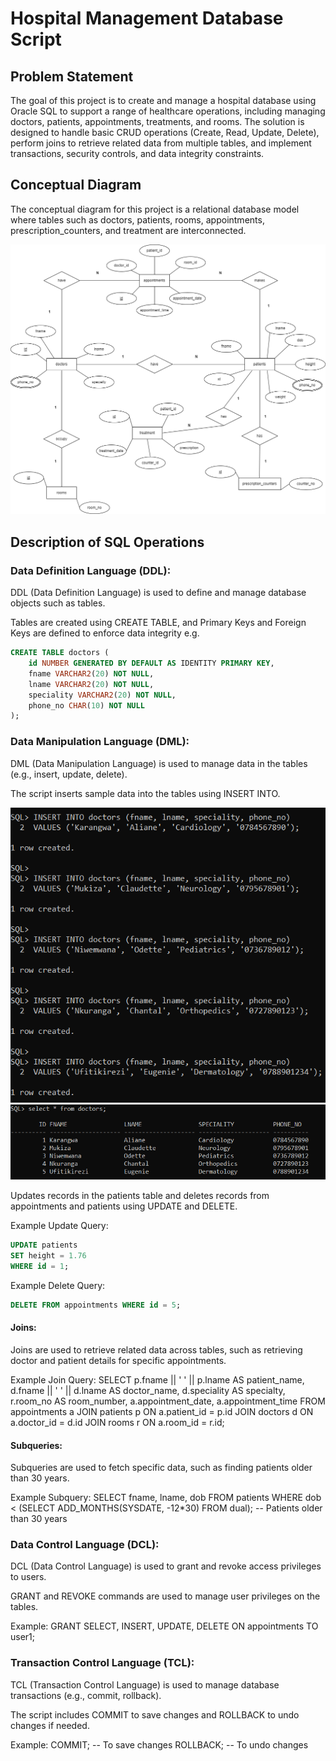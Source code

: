 # Hospital Management Database Script

## Problem Statement

The goal of this project is to create and manage a hospital database using Oracle SQL to support a range of healthcare operations, including managing doctors, patients, appointments, treatments, and rooms. The solution is designed to handle basic CRUD operations (Create, Read, Update, Delete), perform joins to retrieve related data from multiple tables, and implement transactions, security controls, and data integrity constraints.

## Conceptual Diagram

The conceptual diagram for this project is a relational database model where tables such as doctors, patients, rooms, appointments, prescription_counters, and treatment are interconnected.

![Database ERD](./images/erd.png)

## Description of SQL Operations

### Data Definition Language (DDL):

DDL (Data Definition Language) is used to define and manage database objects such as tables.

Tables are created using CREATE TABLE, and Primary Keys and Foreign Keys are defined to enforce data integrity e.g.

```sql
CREATE TABLE doctors (
    id NUMBER GENERATED BY DEFAULT AS IDENTITY PRIMARY KEY,
    fname VARCHAR2(20) NOT NULL,
    lname VARCHAR2(20) NOT NULL,
    speciality VARCHAR2(20) NOT NULL,
    phone_no CHAR(10) NOT NULL
);
```

### Data Manipulation Language (DML):

DML (Data Manipulation Language) is used to manage data in the tables (e.g., insert, update, delete).

The script inserts sample data into the tables using INSERT INTO.

![Insert query](./images/insert.png)
![Select statement](./images/select.png)

Updates records in the patients table and deletes records from appointments and patients using UPDATE and DELETE.

Example Update Query:

```sql
UPDATE patients
SET height = 1.76
WHERE id = 1;
```

<!-- Figure 3: Updating Patient Height -->

Example Delete Query:

```sql
DELETE FROM appointments WHERE id = 5;
```

#### Joins:

Joins are used to retrieve related data across tables, such as retrieving doctor and patient details for specific appointments.

Example Join Query:
SELECT
p.fname || ' ' || p.lname AS patient_name,
d.fname || ' ' || d.lname AS doctor_name,
d.speciality AS specialty,
r.room_no AS room_number,
a.appointment_date,
a.appointment_time
FROM appointments a
JOIN patients p ON a.patient_id = p.id
JOIN doctors d ON a.doctor_id = d.id
JOIN rooms r ON a.room_id = r.id;

<!-- Figure 4: Retrieving Appointment Details Using Joins -->

#### Subqueries:

Subqueries are used to fetch specific data, such as finding patients older than 30 years.

Example Subquery:
SELECT fname, lname, dob
FROM patients
WHERE dob < (SELECT ADD_MONTHS(SYSDATE, -12\*30) FROM dual); -- Patients older than 30 years

<!-- Figure 5: Subquery to Find Patients Older than 30 Years -->

### Data Control Language (DCL):

DCL (Data Control Language) is used to grant and revoke access privileges to users.

GRANT and REVOKE commands are used to manage user privileges on the tables.

Example:
GRANT SELECT, INSERT, UPDATE, DELETE ON appointments TO user1;

<!-- Figure 6: Granting Permissions to User -->

### Transaction Control Language (TCL):

TCL (Transaction Control Language) is used to manage database transactions (e.g., commit, rollback).

The script includes COMMIT to save changes and ROLLBACK to undo changes if needed.

Example:
COMMIT; -- To save changes
ROLLBACK; -- To undo changes
